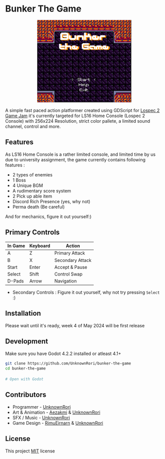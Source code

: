 # Bunker The Game

<div align="center">
  <img src="./screenshot/main-menu.png" width="300" />
</div>

A simple fast paced action platformer created using GDScript for [Lospec 2 Game Jam](https://itch.io/jam/lospec-jam-2)
it's currently targeted for LS16 Home Console (Lospec 2 Console) with 256x224 Resolution,
strict color pallete, a limited sound channel, control and more.

## Features

As LS16 Home Console is a rather limited console, and limited time by us due to university assignment, the game currently contains following features :

- 2 types of enemies
- 1 Boss
- 4 Unique BGM
- A rudimentary score system
- 2 Pick up able item
- Discord Rich Presence (yes, why not)
- Perma death (Be careful)

And for mechanics, figure it out yourself:)

## Primary Controls

| In Game | Keyboard |        Action     |
|---------|----------|-------------------|
|    A    |     Z    | Primary Attack    |
|    B    |     X    | Secondary Attack  |
|  Start  |   Enter  | Accept & Pause    |
|  Select |   Shift  | Control Swap      |
|  D-Pads |   Arrow  | Navigation        |

* Secondary Controls : Figure it out yourself, why not try pressing `Select` :)

## Installation

Please wait until it's ready, week 4 of May 2024 will be first release

## Development

Make sure you have Godot 4.2.2 installed or atleast 4.1+

```sh
git clone https://github.com/UnknownRori/bunker-the-game
cd bunker-the-game

# Open with Godot
```

## Contributors

- Programmer - [UnknownRori](https://unknownrori.vercel.app/)
- Art & Animation - [Aezakmi](https://pyown-kun.web.app/) & [UnknownRori](https://unknownrori.vercel.app/)
- SFX / Music - [UnknownRori](https://unknownrori.vercel.app/)
- Game Design - [RimuEirnarn](https://rimueirnarn.github.io/) & [UnknownRori](https://unknownrori.vercel.app/)

## License

This project [MIT](https://github.com/UnknownRori/bunker-the-game/blob/main/LICENSE) license
